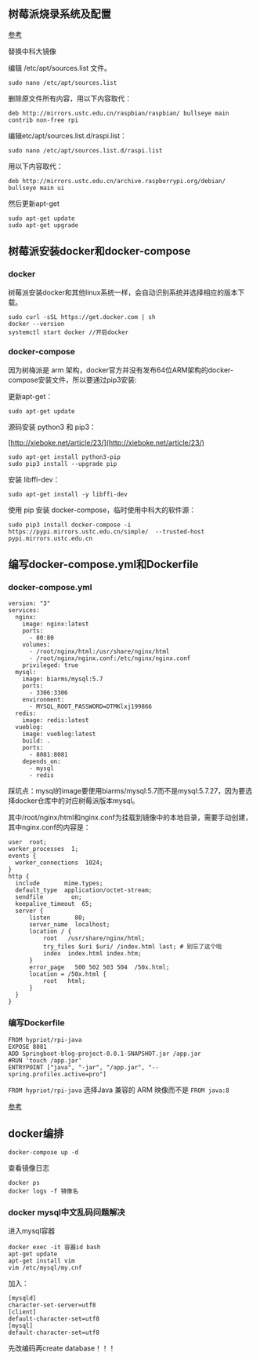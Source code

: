 ## 树莓派烧录系统及配置
[参考](https://mp.weixin.qq.com/s/CHIiVTNdAWU_J_ujDanj0Q)

替换中科大镜像

编辑 /etc/apt/sources.list 文件。
```
sudo nano /etc/apt/sources.list
```

删除原文件所有内容，用以下内容取代：


```
deb http://mirrors.ustc.edu.cn/raspbian/raspbian/ bullseye main contrib non-free rpi
```

编辑etc/apt/sources.list.d/raspi.list：

```
sudo nano /etc/apt/sources.list.d/raspi.list
```

用以下内容取代：
```
deb http://mirrors.ustc.edu.cn/archive.raspberrypi.org/debian/ bullseye main ui
```

然后更新apt-get
```
sudo apt-get update
sudo apt-get upgrade
```

## 树莓派安装docker和docker-compose
### docker 
树莓派安装docker和其他linux系统一样，会自动识别系统并选择相应的版本下载。

```
sudo curl -sSL https://get.docker.com | sh
docker --version
systemctl start docker //开启docker
```
### docker-compose

因为树梅派是 arm 架构，docker官方并没有发布64位ARM架构的docker-compose安装文件，所以要通过pip3安装:

更新apt-get：

```
sudo apt-get update
```

源码安装 python3 和 pip3：

[http://xieboke.net/article/23/](http://xieboke.net/article/23/)

```
sudo apt-get install python3-pip
sudo pip3 install --upgrade pip 
```

安装 libffi-dev：

```
sudo apt-get install -y libffi-dev
```

使用 pip 安装 docker-compose，临时使用中科大的软件源：

```
sudo pip3 install docker-compose -i https://pypi.mirrors.ustc.edu.cn/simple/  --trusted-host  pypi.mirrors.ustc.edu.cn
```

## 编写docker-compose.yml和Dockerfile

### docker-compose.yml

```
version: "3"  
services:  
  nginx:  
    image: nginx:latest  
    ports:  
      - 80:80  
    volumes:  
      - /root/nginx/html:/usr/share/nginx/html  
      - /root/nginx/nginx.conf:/etc/nginx/nginx.conf  
    privileged: true  
  mysql:  
    image: biarms/mysql:5.7  
    ports:  
      - 3306:3306  
    environment:  
      - MYSQL_ROOT_PASSWORD=DTMKlxj199866  
  redis:  
    image: redis:latest  
  vueblog:  
    image: vueblog:latest  
    build: .  
    ports:  
      - 8081:8081  
    depends_on:  
      - mysql  
      - redis  
```
踩坑点：mysql的image要使用biarms/mysql:5.7而不是mysql:5.7.27，因为要选择docker仓库中的对应树莓派版本mysql。

其中/root/nginx/html和nginx.conf为挂载到镜像中的本地目录，需要手动创建，其中nginx.conf的内容是：

```
user  root;
worker_processes  1;
events {
  worker_connections  1024;
}
http {
  include       mime.types;
  default_type  application/octet-stream;
  sendfile        on;
  keepalive_timeout  65;
  server {
      listen       80;
      server_name  localhost;
      location / {
          root   /usr/share/nginx/html;
          try_files $uri $uri/ /index.html last; # 别忘了这个哈
          index  index.html index.htm;
      }
      error_page   500 502 503 504  /50x.html;
      location = /50x.html {
          root   html;
      }
  }
}
```
### 编写Dockerfile 

```
FROM hypriot/rpi-java
EXPOSE 8081
ADD Springboot-blog-project-0.0.1-SNAPSHOT.jar /app.jar
#RUN 'touch /app.jar'
ENTRYPOINT ["java", "-jar", "/app.jar", "--spring.profiles.active=pro"]
```
`FROM hypriot/rpi-java` 选择Java 兼容的 ARM 映像而不是 `FROM java:8`

[参考](https://www.kevinhooke.com/2016/06/18/spring-boot-rest-app-in-a-docker-container-on-the-raspberry-pi/)


## docker编排

```
docker-compose up -d
```

查看镜像日志

```
docker ps
docker logs -f 镜像名
```


### docker mysql中文乱码问题解决

进入mysql容器

```
docker exec -it 容器id bash
apt-get update
apt-get install vim
vim /etc/mysql/my.cnf
```

加入：

```
[mysqld]
character-set-server=utf8 
[client]
default-character-set=utf8 
[mysql]
default-character-set=utf8
```
先改编码再create database！！！


